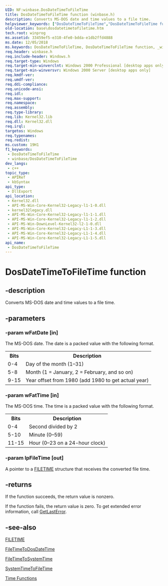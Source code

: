 ```yaml
---
UID: NF:winbase.DosDateTimeToFileTime
title: DosDateTimeToFileTime function (winbase.h)
description: Converts MS-DOS date and time values to a file time.
helpviewer_keywords: ["DosDateTimeToFileTime","DosDateTimeToFileTime function","_win32_dosdatetimetofiletime","base.dosdatetimetofiletime","winbase/DosDateTimeToFileTime"]
old-location: base\dosdatetimetofiletime.htm
tech.root: winprog
ms.assetid: 33459ef5-e310-4fe0-bdda-e1db2ffd4888
ms.date: 12/05/2018
ms.keywords: DosDateTimeToFileTime, DosDateTimeToFileTime function, _win32_dosdatetimetofiletime, base.dosdatetimetofiletime, winbase/DosDateTimeToFileTime
req.header: winbase.h
req.include-header: Windows.h
req.target-type: Windows
req.target-min-winverclnt: Windows 2000 Professional [desktop apps only]
req.target-min-winversvr: Windows 2000 Server [desktop apps only]
req.kmdf-ver: 
req.umdf-ver: 
req.ddi-compliance: 
req.unicode-ansi: 
req.idl: 
req.max-support: 
req.namespace: 
req.assembly: 
req.type-library: 
req.lib: Kernel32.lib
req.dll: Kernel32.dll
req.irql: 
targetos: Windows
req.typenames: 
req.redist: 
ms.custom: 19H1
f1_keywords:
 - DosDateTimeToFileTime
 - winbase/DosDateTimeToFileTime
dev_langs:
 - c++
topic_type:
 - APIRef
 - kbSyntax
api_type:
 - DllExport
api_location:
 - Kernel32.dll
 - API-MS-Win-Core-Kernel32-Legacy-l1-1-0.dll
 - kernel32legacy.dll
 - API-MS-Win-Core-Kernel32-Legacy-l1-1-1.dll
 - API-MS-Win-Core-Kernel32-Legacy-l1-1-2.dll
 - API-MS-Win-DownLevel-Kernel32-l2-1-0.dll
 - API-MS-Win-Core-Kernel32-Legacy-L1-1-3.dll
 - API-MS-Win-Core-Kernel32-Legacy-L1-1-4.dll
 - API-MS-Win-Core-Kernel32-Legacy-L1-1-5.dll
api_name:
 - DosDateTimeToFileTime
---
```


# DosDateTimeToFileTime function


## -description

Converts MS-DOS date and time values to a file time.

## -parameters

### -param wFatDate [in]

The MS-DOS date. The date is a packed value with the following format. 



<table>
<tr>
<th>Bits</th>
<th>Description</th>
</tr>
<tr>
<td>0-4</td>
<td>Day of the month (1–31)</td>
</tr>
<tr>
<td>5-8</td>
<td>Month (1 = January, 2 = February, and so on)</td>
</tr>
<tr>
<td>9-15</td>
<td>Year offset from 1980 (add 1980 to get actual year)</td>
</tr>
</table>

### -param wFatTime [in]

The MS-DOS time. The time is a packed value with the following format. 



<table>
<tr>
<th>Bits</th>
<th>Description</th>
</tr>
<tr>
<td>0-4</td>
<td>Second divided by 2</td>
</tr>
<tr>
<td>5-10</td>
<td>Minute (0–59)</td>
</tr>
<tr>
<td>11-15</td>
<td>Hour (0–23 on a 24-hour clock)</td>
</tr>
</table>

### -param lpFileTime [out]

A pointer to a 
<a href="https://docs.microsoft.com/windows/desktop/api/minwinbase/ns-minwinbase-filetime">FILETIME</a> structure that receives the converted file time.

## -returns

If the function succeeds, the return value is nonzero.

If the function fails, the return value is zero. To get extended error information, call 
<a href="https://docs.microsoft.com/windows/desktop/api/errhandlingapi/nf-errhandlingapi-getlasterror">GetLastError</a>.

## -see-also

<a href="https://docs.microsoft.com/windows/desktop/api/minwinbase/ns-minwinbase-filetime">FILETIME</a>



<a href="https://docs.microsoft.com/windows/desktop/api/winbase/nf-winbase-filetimetodosdatetime">FileTimeToDosDateTime</a>



<a href="https://docs.microsoft.com/windows/desktop/api/timezoneapi/nf-timezoneapi-filetimetosystemtime">FileTimeToSystemTime</a>



<a href="https://docs.microsoft.com/windows/desktop/api/timezoneapi/nf-timezoneapi-systemtimetofiletime">SystemTimeToFileTime</a>



<a href="https://docs.microsoft.com/windows/desktop/SysInfo/time-functions">Time Functions</a>

